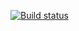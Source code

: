 [![Build status](https://ci.appveyor.com/api/projects/status/u6s1r96rw9vop1oa?svg=true)](https://ci.appveyor.com/project/Nik8808/testing-api-ci-jvsku)